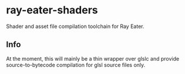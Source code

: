 # ray-eater-shaders
Shader and asset file compilation toolchain for Ray Eater.
## Info
At the moment, this will mainly be a thin wrapper over glslc and provide source-to-bytecode compilation for glsl source files only.
